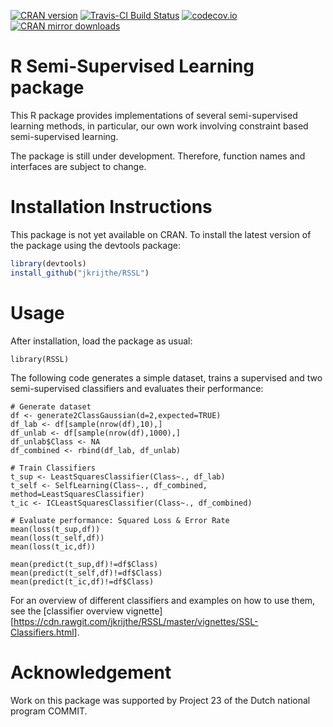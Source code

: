 <!-- README.md is generated from README.Rmd. Please edit that file -->
[![CRAN version](http://www.r-pkg.org/badges/version/RSSL)](http://cran.rstudio.com/web/packages/RSSL/index.html) [![Travis-CI Build Status](https://travis-ci.org/jkrijthe/RSSL.png?branch=master)](https://travis-ci.org/jkrijthe/RSSL) [![codecov.io](https://codecov.io/github/jkrijthe/RSSL/coverage.svg?branch=master)](https://codecov.io/github/jkrijthe/RSSL?branch=master) [![CRAN mirror downloads](http://cranlogs.r-pkg.org/badges/RSSL)](http://cran.rstudio.com/web/packages/RSSL/index.html)

R Semi-Supervised Learning package
==================================

This R package provides implementations of several semi-supervised learning methods, in particular, our own work involving constraint based semi-supervised learning.

The package is still under development. Therefore, function names and interfaces are subject to change.

Installation Instructions
=========================

This package is not yet available on CRAN. To install the latest version of the package using the devtools package:

``` r
library(devtools)
install_github("jkrijthe/RSSL")
```

Usage
=====

After installation, load the package as usual:

    library(RSSL)

The following code generates a simple dataset, trains a supervised and two semi-supervised classifiers and evaluates their performance:

    # Generate dataset
    df <- generate2ClassGaussian(d=2,expected=TRUE)
    df_lab <- df[sample(nrow(df),10),]
    df_unlab <- df[sample(nrow(df),1000),]
    df_unlab$Class <- NA
    df_combined <- rbind(df_lab, df_unlab)

    # Train Classifiers
    t_sup <- LeastSquaresClassifier(Class~., df_lab)
    t_self <- SelfLearning(Class~., df_combined, method=LeastSquaresClassifier)
    t_ic <- ICLeastSquaresClassifier(Class~., df_combined)

    # Evaluate performance: Squared Loss & Error Rate
    mean(loss(t_sup,df))
    mean(loss(t_self,df))
    mean(loss(t_ic,df))

    mean(predict(t_sup,df)!=df$Class)
    mean(predict(t_self,df)!=df$Class)
    mean(predict(t_ic,df)!=df$Class)

For an overview of different classifiers and examples on how to use them, see the [classifier overview vignette][<https://cdn.rawgit.com/jkrijthe/RSSL/master/vignettes/SSL-Classifiers.html>].

Acknowledgement
===============

Work on this package was supported by Project 23 of the Dutch national program COMMIT.
